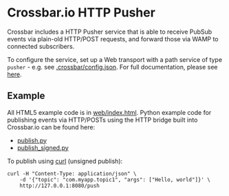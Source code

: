 # Crossbar.io HTTP Pusher

Crossbar includes a HTTP Pusher service that is able to receive PubSub events via plain-old HTTP/POST requests, and forward those via WAMP to connected subscribers.

To configure the service, set up a Web transport with a path service of type `pusher` - e.g. see [.crossbar/config.json](.crossbar/config.json). For full documentation, please see [here](https://github.com/crossbario/crossbar/wiki/HTTP-Pusher-Service).

## Example

All HTML5 example code is in [web/index.html](web/index.html). Python example code for publishing events via HTTP/POSTs using the HTTP bridge built into Crossbar.io can be found here:

 * [publish.py](publish.py)
 * [publish_signed.py](publish_signed.py)

To publish using [curl](http://curl.haxx.se/) (unsigned publish):

```shell
curl -H "Content-Type: application/json" \
	-d '{"topic": "com.myapp.topic1", "args": ["Hello, world"]}' \
	http://127.0.0.1:8080/push
```
